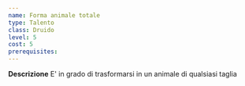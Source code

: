 ```yaml
---
name: Forma animale totale
type: Talento
class: Druido
level: 5
cost: 5
prerequisites: 
---
```


**Descrizione**
E' in grado di trasformarsi in un animale di qualsiasi taglia